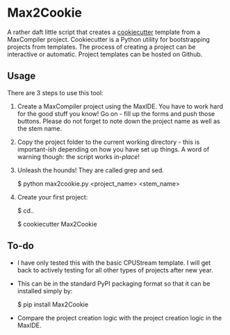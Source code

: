 Max2Cookie
==========

A rather daft little script that creates a [cookiecutter](https://github.com/audreyr/cookiecutter) template from a MaxCompiler project. Cookiecutter is a Python utility for bootstrapping projects from templates. The process of creating a project can be interactive or automatic. Project templates can be hosted on Github.


Usage
-----

There are 3 steps to use this tool:

1. Create a MaxCompiler project using the MaxIDE. You have to work hard for the good stuff you know! Go on - fill up the forms and push those buttons. Please do not forget to note down the project name as well as the stem name.

2. Copy the project folder to the current working directory - this is important-ish depending on how you have set up things. A word of warning though: the script works *in-place*!

3. Unleash the hounds! They are called grep and sed.

    $ python max2cookie.py <project_name> <stem_name>

4. Create your first project:

    $ cd..

    $ cookiecutter Max2Cookie


To-do
-----

* I have only tested this with the basic CPUStream template. I will get back to actively testing for all other types of projects after new year.

* This can be in the standard PyPI packaging format so that it can be installed simply by:

    $ pip install Max2Cookie

* Compare the project creation logic with the project creation logic in the MaxIDE.
